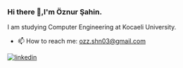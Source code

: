 ### Hi there 👋,I'm Öznur Şahin.

 I am studying Computer Engineering at Kocaeli University.

- 📫 How to reach me: ozz.shn03@gmail.com

[![linkedin](https://img.shields.io/badge/Linkedin-000000?style=for-the-badge&logo=Linkedin&logoColor=white)](https://www.linkedin.com/in/oznur-sahin/)
